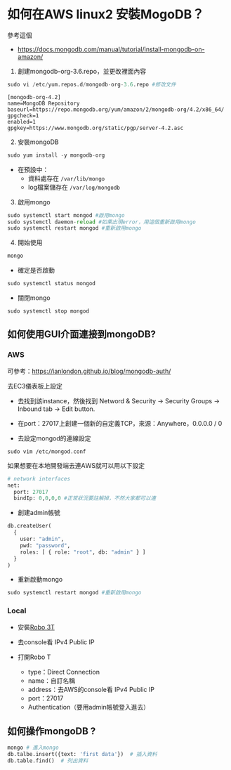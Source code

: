 
# 如何在AWS linux2 安裝MogoDB？

參考這個

- https://docs.mongodb.com/manual/tutorial/install-mongodb-on-amazon/
1. 創建mongodb-org-3.6.repo，並更改裡面內容

```py
sudo vi /etc/yum.repos.d/mongodb-org-3.6.repo #修改文件
```

```
[mongodb-org-4.2]
name=MongoDB Repository
baseurl=https://repo.mongodb.org/yum/amazon/2/mongodb-org/4.2/x86_64/
gpgcheck=1
enabled=1
gpgkey=https://www.mongodb.org/static/pgp/server-4.2.asc
```

2. 安裝mongoDB

```py
sudo yum install -y mongodb-org
```

- 在預設中：
    - 資料處存在 `/var/lib/mongo`
    - log檔案儲存在  `/var/log/mongodb`

3. 啟用mongo

```py
sudo systemctl start mongod #啟用mongo
sudo systemctl daemon-reload #如果出現error，用這個重新啟用mongo
sudo systemctl restart mongod #重新啟用mongo

```

4. 開始使用

```py
mongo
```

- 確定是否啟動

```py
sudo systemctl status mongod
```

- 關閉mongo

```
sudo systemctl stop mongod
```

## 如何使用GUI介面連接到mongoDB?

### AWS

可參考：https://ianlondon.github.io/blog/mongodb-auth/

去EC3儀表板上設定
- 去找到該instance，然後找到 Netword & Security -> Security Groups -> Inbound tab -> Edit button.
- 在port：27017上創建一個新的自定義TCP，來源：Anywhere，0.0.0.0 / 0

- 去設定mongod的連線設定

```
sudo vim /etc/mongod.conf
```

如果想要在本地開發端去連AＷS就可以用以下設定
```py
# network interfaces
net:
  port: 27017
  bindIp: 0,0,0,0 #正常狀況要註解掉，不然大家都可以連
```

- 創建admin帳號

```py
db.createUser(
  {
    user: "admin",
    pwd: "password",
    roles: [ { role: "root", db: "admin" } ]
  }
)
```

- 重新啟動mongo

```py
sudo systemctl restart mongod #重新啟用mongo
```

### Local

- 安裝[Robo 3T](https://robomongo.org/)

- 去console看 IPv4 Public IP

- 打開Robo T
    - type：Direct Connection
    - name：自訂名稱
    - address：去AWS的console看 IPv4 Public IP
    - port：27017
    - Authentication（要用admin帳號登入進去）

## 如何操作mongoDB ?


```py
mongo # 進入mongo
db.talbe.insert({text: 'first data'})  # 插入資料
db.table.find()  # 列出資料
```  
